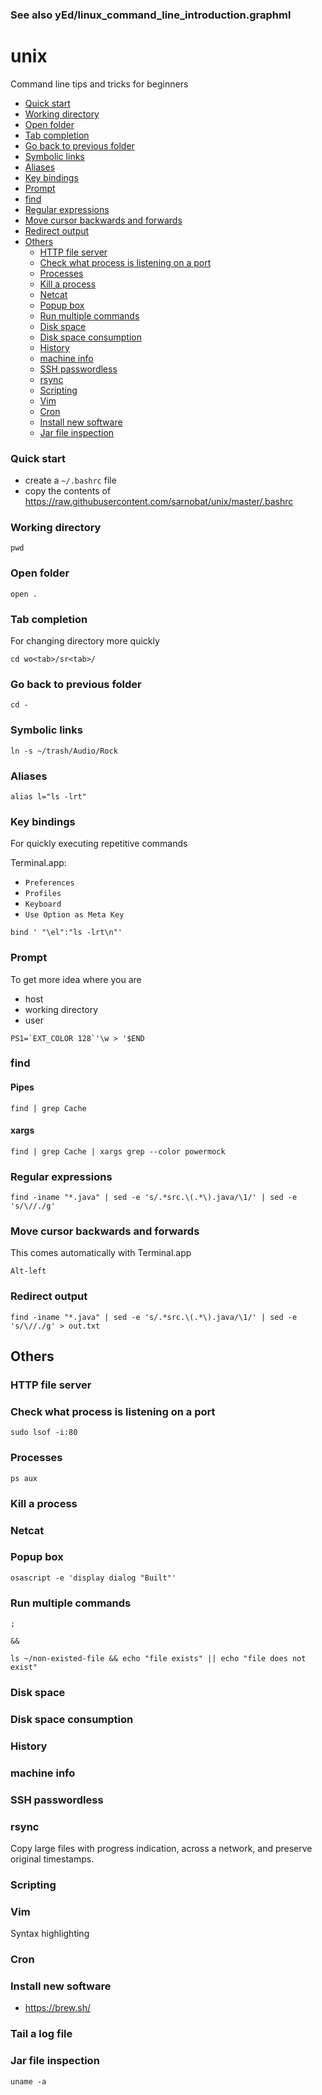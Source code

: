 ### See also yEd/linux_command_line_introduction.graphml

# unix
Command line tips and tricks for beginners

-   [Quick start](#quick-start)
-   [Working directory](#working-directory)
-   [Open folder](#open-folder)
-   [Tab completion](#tab-completion)
-   [Go back to previous
    folder](#go-back-to-previous-folder)
-   [Symbolic links](#symbolic-links)
-   [Aliases](#aliases)
-   [Key bindings](#key-bindings)
-   [Prompt](#prompt)
-   [find](#find)
-   [Regular
    expressions](#regular-expressions)
-   [Move cursor backwards and
    forwards](#move-cursor-backwards-and-forwards)
-   [Redirect output](#redirect-output)
-   [Others](#others)
    -   [HTTP file server](#http-file-server)
    -   [Check what process is listening on a
        port](#check-what-process-is-listening-on-a-port)
    -   [Processes](#processes)
    -   [Kill a process](#kill-a-process)
    -   [Netcat](#netcat)
    -   [Popup box](#popup-box)
    -   [Run multiple
        commands](#run-multiple-commands)
    -   [Disk space](#disk-space)
    -   [Disk space
        consumption](#disk-space-consumption)
    -   [History](#history)
    -   [machine info](#machine-info)
    -   [SSH passwordless](#ssh-passwordless)
    -   [rsync](#rsync)
    -   [Scripting](#scripting)
    -   [Vim](#vim)
    -   [Cron](#cron)
    -   [Install new
        software](#install-new-software)
    -   [Jar file
        inspection](#jar-file-inspection)

### Quick start

* create a `~/.bashrc` file 
* copy the contents of https://raw.githubusercontent.com/sarnobat/unix/master/.bashrc

### Working directory

```
pwd
```

### Open folder

```
open .
```

### Tab completion

For changing directory more quickly

```
cd wo<tab>/sr<tab>/
```

### Go back to previous folder

```
cd -
```

### Symbolic links

```
ln -s ~/trash/Audio/Rock
```

### Aliases

```
alias l="ls -lrt"
```

### Key bindings

For quickly executing repetitive commands

Terminal.app:
* `Preferences`
* `Profiles`
* `Keyboard`
* `Use Option as Meta Key`

```
bind ' "\el":"ls -lrt\n"'
```

### Prompt

To get more idea where you are
* host
* working directory
* user

```
PS1=`EXT_COLOR 128`'\w > '$END
```

### find

#### Pipes
```
find | grep Cache
```

#### xargs

```
find | grep Cache | xargs grep --color powermock
```
### Regular expressions

```
find -iname "*.java" | sed -e 's/.*src.\(.*\).java/\1/' | sed -e 's/\//./g'
```

### Move cursor backwards and forwards

This comes automatically with Terminal.app

```
Alt-left
```

### Redirect output

```
find -iname "*.java" | sed -e 's/.*src.\(.*\).java/\1/' | sed -e 's/\//./g' > out.txt
```


## Others


### HTTP file server

### Check what process is listening on a port

```
sudo lsof -i:80
```

### Processes

```
ps aux
```

### Kill a process

### Netcat


### Popup box

```
osascript -e 'display dialog "Built"'
```
### Run multiple commands

```
;
```
```
&&
```
```
ls ~/non-existed-file && echo "file exists" || echo "file does not exist"
```

### Disk space

### Disk space consumption

### History

### machine info

### SSH passwordless

### rsync

Copy large files with progress indication, across a network, and preserve original timestamps.

### Scripting

### Vim

Syntax highlighting

### Cron

### Install new software

* https://brew.sh/
### Tail a log file


### Jar file inspection



```
uname -a
```
